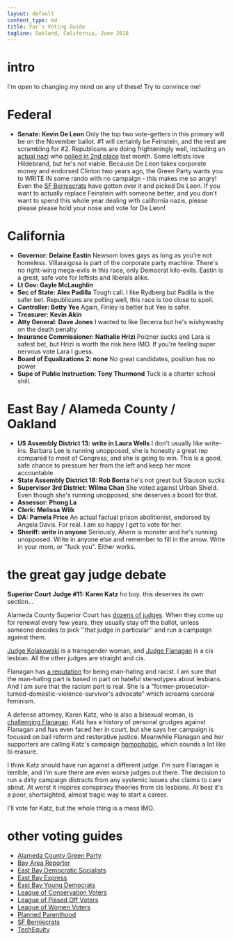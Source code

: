 ```yaml
---
layout: default
content_type: md
title: Yar's Voting Guide
tagline: Oakland, California, June 2018
---
```


# intro

I'm open to changing my mind on any of these! Try to convince me!

# Federal

* **Senate: Kevin De Leon** Only the top two vote-getters in this primary will be on the November ballot. #1 will certainly be Feinstein, and the rest are scrambling for #2. Republicans are doing frighteningly well, including an [actual nazi](https://www.snopes.com/fact-check/patrick-little-neo-nazi-california/) who [polled in 2nd place](http://www.surveyusa.com/client/PollReport.aspx?g=e60651f4-03ad-4a80-9b0d-09bc68bbdc74) last month. Some leftists love Hildebrand, but he's not viable. Because De Leon takes corporate money and endorsed Clinton two years ago, the Green Party wants you to WRITE IN some rando with no campaign - this makes me so angry! Even the [SF Berniecrats](http://www.sfberniecrats.com/june_2018_endorsements) have gotten over it and picked De Leon. If you want to actually replace Feinstein with someone better, and you don't want to spend this whole year dealing with california nazis, please please please hold your nose and vote for De Leon!

# California

* **Governor: Delaine Eastin** Newsom loves gays as long as you're not homeless. Villaraigosa is part of the corporate party machine. There's no right-wing mega-evils in this race, only Democrat kilo-evils. Eastin is a great, safe vote for leftists and liberals alike.
* **Lt Gov: Gayle McLaughlin**
* **Sec of State: Alex Padilla** Tough call. I like Rydberg but Padilla is the safer bet. Republicans are polling well, this race is too close to spoil.
* **Controller: Betty Yee** Again, Finley is better but Yee is safer.
* **Treasurer: Kevin Akin**
* **Atty General: Dave Jones** I wanted to like Becerra but he's wishywashy on the death penalty
* **Insurance Commissioner: Nathalie Hrizi** Poizner sucks and Lara is safest bet, but Hrizi is worth the risk here IMO. If you're feeling super nervous vote Lara I guess.
* **Board of Equalizations 2: none** No great candidates, position has no power
* **Supe of Public Instruction: Tony Thurmond** Tuck is a charter school shill.

# East Bay / Alameda County / Oakland

* **US Assembly District 13: write in Laura Wells** I don't usually like write-ins. Barbara Lee is running unopposed, she is honestly a great rep compared to most of Congress, and she is going to win. This is a good, safe chance to pressure her from the left and keep her more accountable.
* **State Assembly District 18: Rob Bonta** he's not great but Slauson sucks
* **Supervisor 3rd District: Wilma Chan** She voted against Urban Shield. Even though she's running unopposed, she deserves a boost for that.
* **Assessor: Phong La**
* **Clerk: Melissa Wilk**
* **DA: Pamela Price** An actual factual prison abolitionist, endorsed by Angela Davis. For real. I am so happy I get to vote for her.
* **Sheriff: write in anyone** Seriously, Ahern is monster and he's running unopposed. Write in anyone else and remember to fill in the arrow. Write in your mom, or "fuck you". Either works.

# the great gay judge debate

**Superior Court Judge #11: Karen Katz** ho boy. this deserves its own section...

Alameda County Superior Court has [dozens of judges](https://ballotpedia.org/Superior_Court_of_Alameda_County,_California). When they come up for renewal every few years, they usually stay off the ballot, unless someone decides to pick ''that judge in particular'' and run a campaign against them.

[Judge Kolakowski](https://en.wikipedia.org/wiki/Victoria_Kolakowski) is a transgender woman, and [Judge Flanagan](https://en.wikipedia.org/wiki/Tara_Flanagan) is a cis lesbian. All the other judges are straight and cis.

Flanagan has [a reputation](http://www.therobingroom.com/california/Judge.aspx?id=14941) for being man-hating and racist. I am sure that the man-hating part is based in part on hateful stereotypes about lesbians. And I am sure that the racism part is real. She is a "former-prosecutor-turned-domestic-violence-survivor's advocate" which screams carceral feminism.

A defense attorney, Karen Katz, who is also a bisexual woman, is [challenging Flanagan](https://www.eastbayexpress.com/oakland/karen-katz-says-her-challenge-of-judge-tara-flanagan-should-surprise-no-one/Content?oid=16110763). Katz has a history of personal grudges against Flanagan and has even faced her in court, but she says her campaign is focused on bail reform and restorative justice. Meanwhile Flanagan and her supporters are calling Katz's campaign [homophobic](https://eastbaystonewalldemocrats.org/news/5883000), which sounds a lot like bi erasure.

I think Katz should have run against a different judge. I'm sure Flanagan is terrible, and I'm sure there are even worse judges out there. The decision to run a dirty campaign distracts from any systemic issues she claims to care about. At worst it inspires conspiracy theories from cis lesbians. At best it's a poor, shortsighted, almost tragic way to start a career.

I'll vote for Katz, but the whole thing is a mess IMO.

# other voting guides

* [Alameda County Green Party](https://acgreens.wordpress.com/voter-guides/)
* [Bay Area Reporter](http://www.ebar.com/news/news//259719)
* [East Bay Democratic Socialists](https://www.eastbaydsa.org/campaigns-electoral)
* [East Bay Express](https://www.eastbayexpress.com/oakland/the-express-2018-june-endorsements/Content?oid=16110772)
* [East Bay Young Democrats](https://www.ebyd.org/endorsements/)
* [League of Conservation Voters](http://www.ecovote.org/page/endorsements)
* [League of Pissed Off Voters](http://www.theleaguesf.org/voter_guides)
* [League of Women Voters](https://lwvc.org/vote/elections/ballot-recommendations)
* [Planned Parenthood](http://www.ppactionca.org/local-info/mar-monte/voter-guide-2018.html)
* [SF Berniecrats](http://www.sfberniecrats.com/june_2018_endorsements)
* [TechEquity](https://docs.google.com/document/d/1C1wmHZCsl1N4coKHoc7eC6GufZMl6GA8AnupQub14C8/edit)
